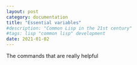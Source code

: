 ```yaml
---
layout: post
category: documentation
title: "Essential variables"
#description: "Common Lisp in the 21st century"
#tags: lisp "common lisp" development
date: 2021-01-02
---
```


The commands that are really helpful

